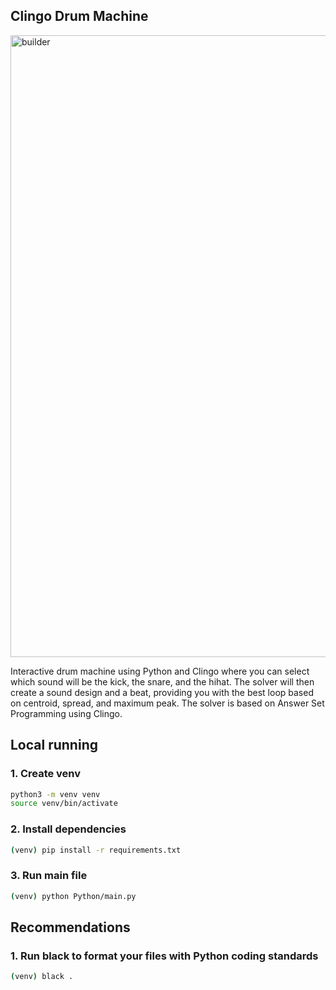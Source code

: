 ## Clingo Drum Machine

<img width="995" alt="builder" src="https://user-images.githubusercontent.com/47612276/143788853-f8e6d8c9-085d-445d-990b-ada0aa87f816.png">

Interactive drum machine using Python and Clingo where you can select which sound will be the kick, the snare, and the hihat. The solver will then create a sound design and a beat, providing you with the best loop based on centroid, spread, and maximum peak. The solver is based on Answer Set Programming using Clingo.

## Local running

### 1. Create venv
```bash
python3 -m venv venv
source venv/bin/activate
```

### 2. Install dependencies
```bash
(venv) pip install -r requirements.txt
```

### 3. Run main file
```bash
(venv) python Python/main.py
```

## Recommendations

### 1. Run black to format your files with Python coding standards
```bash
(venv) black .
```
